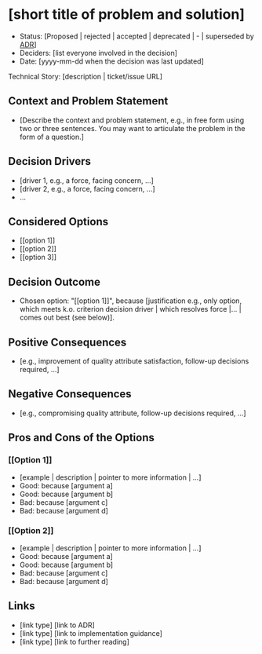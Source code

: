 # [short title of problem and solution]

- Status: [Proposed | rejected | accepted | deprecated | - | superseded by [ADR](adr.md)] <!-- optional -->
- Deciders: [list everyone involved in the decision] <!-- optional -->
- Date: [yyyy-mm-dd when the decision was last updated]

Technical Story: [description | ticket/issue URL] <!-- optional -->

## Context and Problem Statement

- [Describe the context and problem statement, e.g., in free form using two or three sentences. You may want to articulate the problem in the form of a question.]

## Decision Drivers

- [driver 1, e.g., a force, facing concern, ...]
- [driver 2, e.g., a force, facing concern, ...]
- ... <!-- number of drivers can vary -->

## Considered Options

- [[option 1]]
- [[option 2]]
- [[option 3]]

## Decision Outcome

- Chosen option: "[[option 1]]", because [justification e.g., only option, which meets k.o. criterion decision driver | which resolves force |... | comes out best (see below)].

## Positive Consequences

- [e.g., improvement of quality attribute satisfaction, follow-up decisions required, ...]

## Negative Consequences

- [e.g., compromising quality attribute, follow-up decisions required, ...]

## Pros and Cons of the Options

### [[Option 1]]

- [example | description | pointer to more information | ...]
- Good: because [argument a]
- Good: because [argument b]
- Bad: because [argument c]
- Bad: because [argument d]

### [[Option 2]]

- [example | description | pointer to more information | ...]
- Good: because [argument a]
- Good: because [argument b]
- Bad: because [argument c]
- Bad: because [argument d]

## Links

- [link type] [link to ADR]
- [link type] [link to implementation guidance]
- [link type] [link to further reading]
